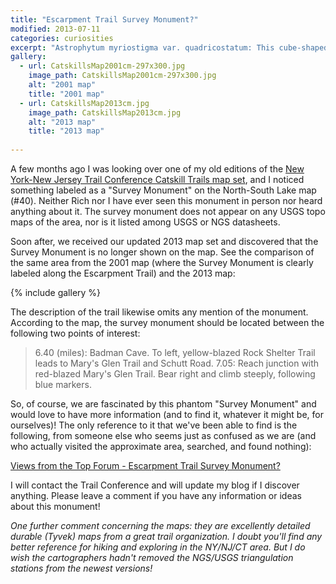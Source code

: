 ```yaml
---
title: "Escarpment Trail Survey Monument?"
modified: 2013-07-11
categories: curiosities
excerpt: "Astrophytum myriostigma var. quadricostatum: This cube-shaped cactus has been on my wishlist for years!"
gallery:
  - url: CatskillsMap2001cm-297x300.jpg
    image_path: CatskillsMap2001cm-297x300.jpg
    alt: "2001 map"
    title: "2001 map"
  - url: CatskillsMap2013cm.jpg
    image_path: CatskillsMap2013cm.jpg
    alt: "2013 map"
    title: "2013 map"
  
---
```


A few months ago I was looking over one of my old editions of the [New York-New Jersey Trail Conference Catskill Trails map set](http://www.nynjtc.org/product/new-catskill-trails-map-set-maps-hiking-catskills), and I noticed something labeled as a "Survey Monument" on the North-South Lake map (#40).  Neither Rich nor I have ever seen this monument in person nor heard anything about it.  The survey monument does not appear on any USGS topo maps of the area, nor is it listed among USGS or NGS datasheets.

Soon after, we received our updated 2013 map set and discovered that the Survey Monument is no longer shown on the map. See the comparison of the same area from the 2001 map (where the Survey Monument is clearly labeled along the Escarpment Trail) and the 2013 map:

{% include gallery %}

The description of the trail likewise omits any mention of the monument.  According to the map, the survey monument should be located between the following two points of interest:

> 6.40 (miles): Badman Cave. To left, yellow-blazed Rock Shelter Trail leads to Mary's Glen Trail and Schutt Road.
> 7.05: Reach junction with red-blazed Mary's Glen Trail. Bear right and climb steeply, following blue markers.

So, of course, we are fascinated by this phantom "Survey Monument" and would love to have more information (and to find it, whatever it might be, for ourselves)!  The only reference to it that we've been able to find is the following, from someone else who seems just as confused as we are (and who actually visited the approximate area, searched, and found nothing):

[Views from the Top Forum - Escarpment Trail Survey Monument?](http://www.vftt.org/forums/showthread.php?2581-Escarpment-Trail-quot-Survey-Monument-quot)

I will contact the Trail Conference and will update my blog if I discover anything.  Please leave a comment if you have any information or ideas about this monument!

*One further comment concerning the maps: they are excellently detailed durable (Tyvek) maps from a great trail organization. I doubt you'll find any better reference for hiking and exploring in the NY/NJ/CT area.  But I do wish the cartographers hadn't removed the NGS/USGS triangulation stations from the newest versions!*

